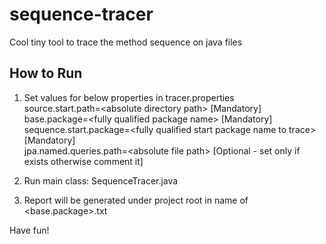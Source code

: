 # sequence-tracer

Cool tiny tool to trace the method sequence on java files

How to Run
----------
1) Set values for below properties in tracer.properties <br>
	source.start.path=&lt;absolute directory path&gt;		[Mandatory] <br>
	base.package=&lt;fully qualified package name&gt;		[Mandatory] <br>
	sequence.start.package=&lt;fully qualified start package name to trace&gt; [Mandatory] <br>
	jpa.named.queries.path=&lt;absolute file path&gt; [Optional - set only if exists otherwise comment it] 
	
2) Run main class: SequenceTracer.java

3) Report will be generated under project root in name of <base.package>.txt

Have fun!
